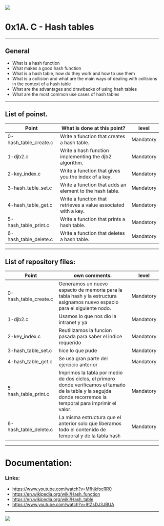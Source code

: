 ![](https://upload.wikimedia.org/wikipedia/commons/thumb/2/2f/Hash_table-es.svg/350px-Hash_table-es.svg.png)

# 0x1A. C - Hash tables

------------

## General

- What is a hash function
- What makes a good hash function
- What is a hash table, how do they work and how to use them
- What is a collision and what are the main ways of dealing with collisions in the context of a hash table
- What are the advantages and drawbacks of using hash tables
- What are the most common use cases of hash tables

------------

## List of poinst.

|  Point | What is done at this point? | level |
| ------------ | ------------ | ------------ |
| 0-hash_table_create.c | Write a function that creates a hash table. | Mandatory |
| 1-djb2.c | Write a hash function implementing the djb2 algorithm. | Mandatory |
| 2-key_index.c | Write a function that gives you the index of a key. | Mandatory |
| 3-hash_table_set.c | Write a function that adds an element to the hash table. | Mandatory |
| 4-hash_table_get.c | Write a function that retrieves a value associated with a key. | Mandatory |
| 5-hash_table_print.c | Write a function that prints a hash table. | Mandatory |
| 6-hash_table_delete.c | Write a function that deletes a hash table. | Mandatory |

------------

## List of repository files:

|  Point | own comments.  | level |
| ------------ | ------------ | ------------ |
| 0-hash_table_create.c | Generamos un nuevo espacio de memoria para la tabla hash y la estructura asignamos nuevo espacio para el siguiente nodo.  | Mandatory |
| 1-djb2.c | Usamos lo que nos dio la intranet y ya  | Mandatory |
| 2-key_index.c | Reutilizamos la funcion pasada para saber el indice requerido | Mandatory |
| 3-hash_table_set.c | hice lo que pude | Mandatory |
| 4-hash_table_get.c | Se usa gran parte del ejercicio anterior | Mandatory |
| 5-hash_table_print.c | Imprimos la tabla por medio de dos ciclos, el primero donde verificamos el tamaño de la tabla y la segujda donde recorremos la temporal para imprimir el valor. | Mandatory |
| 6-hash_table_delete.c | La misma estructura que el anterior solo que liberamos todo el contenido de temporal y de la tabla hash | Mandatory |

------------

# Documentation:
### Links:

- https://www.youtube.com/watch?v=MfhjkfocRR0
- https://en.wikipedia.org/wiki/Hash_function
- https://en.wikipedia.org/wiki/Hash_table
- https://www.youtube.com/watch?v=9tZsDJ3JBUA


------------


![](https://scontent.fbog4-1.fna.fbcdn.net/v/t39.30808-6/271153206_3074657909465585_6907762404450913633_n.jpg?_nc_cat=105&_nc_rgb565=1&ccb=1-5&_nc_sid=730e14&_nc_ohc=Wm9imN7mxqAAX_DgRTy&_nc_ht=scontent.fbog4-1.fna&oh=00_AT9bMuywrpnZKR3yaTAPu-lqwQ0uJpFTGIYQPM2wabvWlg&oe=61EB1180)